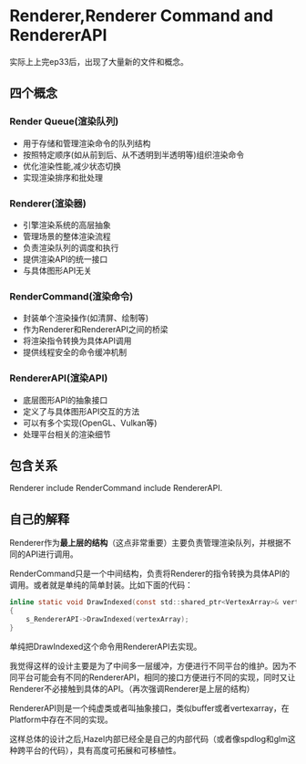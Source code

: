 # Renderer,Renderer Command and RendererAPI
实际上上完ep33后，出现了大量新的文件和概念。
## 四个概念

### Render Queue(渲染队列)
- 用于存储和管理渲染命令的队列结构
- 按照特定顺序(如从前到后、从不透明到半透明等)组织渲染命令
- 优化渲染性能,减少状态切换
- 实现渲染排序和批处理

### Renderer(渲染器)
- 引擎渲染系统的高层抽象
- 管理场景的整体渲染流程
- 负责渲染队列的调度和执行
- 提供渲染API的统一接口
- 与具体图形API无关

### RenderCommand(渲染命令)
- 封装单个渲染操作(如清屏、绘制等)
- 作为Renderer和RendererAPI之间的桥梁
- 将渲染指令转换为具体API调用
- 提供线程安全的命令缓冲机制

### RendererAPI(渲染API)
- 底层图形API的抽象接口
- 定义了与具体图形API交互的方法
- 可以有多个实现(OpenGL、Vulkan等)
- 处理平台相关的渲染细节


## 包含关系
Renderer include RenderCommand include RendererAPI.

## 自己的解释
Renderer作为**最上层的结构**（这点非常重要）主要负责管理渲染队列，并根据不同的API进行调用。

RenderCommand只是一个中间结构，负责将Renderer的指令转换为具体API的调用。或者就是单纯的简单封装。比如下面的代码：
```c
inline static void DrawIndexed(const std::shared_ptr<VertexArray>& vertexArray)
{
	s_RendererAPI->DrawIndexed(vertexArray);
}
```
单纯把DrawIndexed这个命令用RendererAPI去实现。

我觉得这样的设计主要是为了中间多一层缓冲，方便进行不同平台的维护。因为不同平台可能会有不同的RendererAPI，相同的接口方便进行不同的实现，同时又让Renderer不必接触到具体的API。（再次强调Renderer是上层的结构）

RendererAPI则是一个纯虚类或者叫抽象接口，类似buffer或者vertexarray，在Platform中存在不同的实现。

这样总体的设计之后,Hazel内部已经全是自己的内部代码（或者像spdlog和glm这种跨平台的代码），具有高度可拓展和可移植性。

